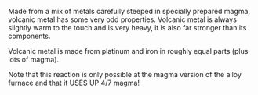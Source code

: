 
Made from a mix of metals carefully steeped in specially prepared magma, volcanic metal has some very 
odd properties. Volcanic metal is always slightly warm to the touch and is very heavy, it is also far 
stronger than its components. 

Volcanic metal is made from platinum and iron in roughly equal parts (plus lots of magma).

Note that this reaction is only possible at the magma version of the alloy furnace and that it
USES UP 4/7 magma!
